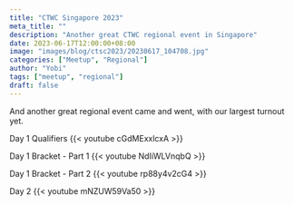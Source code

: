 ```yaml
---
title: "CTWC Singapore 2023"
meta_title: ""
description: "Another great CTWC regional event in Singapore"
date: 2023-06-17T12:00:00+08:00
image: "images/blog/ctsc2023/20230617_104708.jpg"
categories: ["Meetup", "Regional"]
author: "Yobi"
tags: ["meetup", "regional"]
draft: false
---
```


And another great regional event came and went, with our largest turnout yet.

Day 1 Qualifiers
{{< youtube cGdMExxlcxA >}}

Day 1 Bracket - Part 1
{{< youtube NdIiWLVnqbQ >}}

Day 1 Bracket - Part 2
{{< youtube rp88y4v2cG4 >}}

Day 2
{{< youtube mNZUW59Va50 >}}
